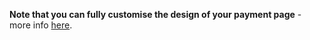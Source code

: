 **Note that you can fully customise the design of your payment page** - more info [here](/guide/customising-the-design).